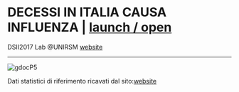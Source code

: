# DECESSI IN ITALIA CAUSA INFLUENZA | [launch / open](https://github.com/elisabettacelli/dsii-2017-unirsm.github.io/blob/master/elisabetta.celli/index.html)

 
DSII2017 Lab @UNIRSM [website](http://dsii-2017-unirsm.github.io)

----

![gdocP5](http://imgur.com/a/554b0)

Dati statistici di riferimento ricavati dal sito:[website](https://www.iss.it/site/mortalita/Scripts/SelCause.asp)
